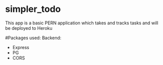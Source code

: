 # simpler_todo

This app is a basic PERN application which takes and tracks tasks and will be deployed to Heroku

#Packages used:
Backend:
- Express
- PG
- CORS
